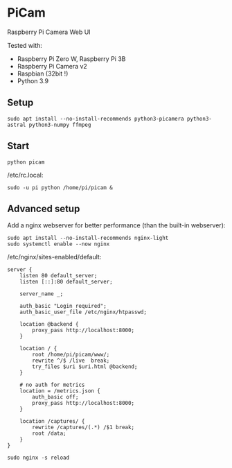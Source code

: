 # PiCam
Raspberry Pi Camera Web UI

Tested with:
- Raspberry Pi Zero W, Raspberry Pi 3B
- Raspberry Pi Camera v2
- Raspbian (32bit !)
- Python 3.9

## Setup

```shell
sudo apt install --no-install-recommends python3-picamera python3-astral python3-numpy ffmpeg
```

## Start

```shell
python picam
```

/etc/rc.local:
```shell
sudo -u pi python /home/pi/picam &
```

## Advanced setup

Add a nginx webserver for better performance (than the built-in webserver):

```shell
sudo apt install --no-install-recommends nginx-light
sudo systemctl enable --now nginx
```
/etc/nginx/sites-enabled/default:

```
server {
	listen 80 default_server;
	listen [::]:80 default_server;

	server_name _;

	auth_basic "Login required";
	auth_basic_user_file /etc/nginx/htpasswd;

	location @backend {
		proxy_pass http://localhost:8000;
	}

	location / {
		root /home/pi/picam/www/;
		rewrite ^/$ /live  break;
		try_files $uri $uri.html @backend;
	}

	# no auth for metrics
	location = /metrics.json {
		auth_basic off;
		proxy_pass http://localhost:8000;
	}

	location /captures/ {
		rewrite /captures/(.*) /$1 break;
		root /data;
	}
}
```

```shell
sudo nginx -s reload
```
